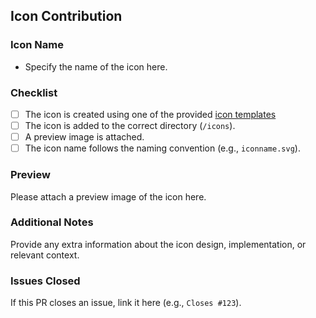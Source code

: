 ## Icon Contribution

### Icon Name

- Specify the name of the icon here.

### Checklist

- [ ] The icon is created using one of the provided [icon templates](https://github.com/realsckoorp/skills-icons/tree/main/.github/icon-templates)
- [ ] The icon is added to the correct directory (`/icons`).
- [ ] A preview image is attached.
- [ ] The icon name follows the naming convention (e.g., `iconname.svg`).

### Preview

Please attach a preview image of the icon here.

### Additional Notes

Provide any extra information about the icon design, implementation, or relevant context.

### Issues Closed

If this PR closes an issue, link it here (e.g., `Closes #123`).